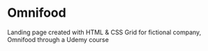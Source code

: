 # Omnifood
Landing page created with HTML &amp; CSS Grid for fictional company, Omnifood through a Udemy course
